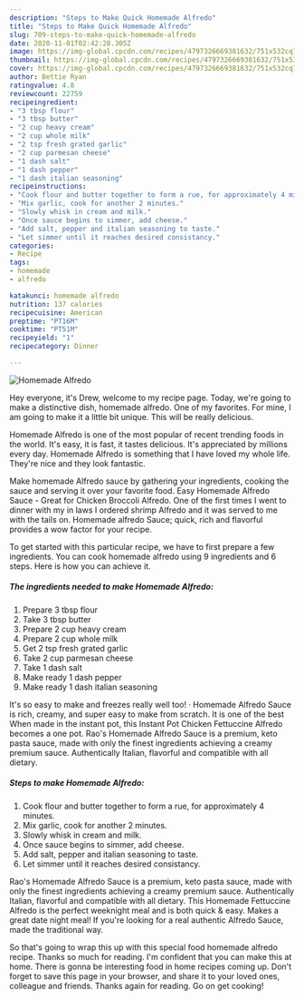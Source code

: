 ```yaml
---
description: "Steps to Make Quick Homemade Alfredo"
title: "Steps to Make Quick Homemade Alfredo"
slug: 709-steps-to-make-quick-homemade-alfredo
date: 2020-11-01T02:42:28.305Z
image: https://img-global.cpcdn.com/recipes/4797326669381632/751x532cq70/homemade-alfredo-recipe-main-photo.jpg
thumbnail: https://img-global.cpcdn.com/recipes/4797326669381632/751x532cq70/homemade-alfredo-recipe-main-photo.jpg
cover: https://img-global.cpcdn.com/recipes/4797326669381632/751x532cq70/homemade-alfredo-recipe-main-photo.jpg
author: Bettie Ryan
ratingvalue: 4.8
reviewcount: 22759
recipeingredient:
- "3 tbsp flour"
- "3 tbsp butter"
- "2 cup heavy cream"
- "2 cup whole milk"
- "2 tsp fresh grated garlic"
- "2 cup parmesan cheese"
- "1 dash salt"
- "1 dash pepper"
- "1 dash italian seasoning"
recipeinstructions:
- "Cook flour and butter together to form a rue, for approximately 4 minutes."
- "Mix garlic, cook for another 2 minutes."
- "Slowly whisk in cream and milk."
- "Once sauce begins to simmer, add cheese."
- "Add salt, pepper and italian seasoning to taste."
- "Let simmer until it reaches desired consistancy."
categories:
- Recipe
tags:
- homemade
- alfredo

katakunci: homemade alfredo 
nutrition: 137 calories
recipecuisine: American
preptime: "PT16M"
cooktime: "PT51M"
recipeyield: "1"
recipecategory: Dinner

---
```



![Homemade Alfredo](https://img-global.cpcdn.com/recipes/4797326669381632/751x532cq70/homemade-alfredo-recipe-main-photo.jpg)

Hey everyone, it's Drew, welcome to my recipe page. Today, we're going to make a distinctive dish, homemade alfredo. One of my favorites. For mine, I am going to make it a little bit unique. This will be really delicious.

Homemade Alfredo is one of the most popular of recent trending foods in the world. It's easy, it is fast, it tastes delicious. It's appreciated by millions every day. Homemade Alfredo is something that I have loved my whole life. They're nice and they look fantastic.

Make homemade Alfredo sauce by gathering your ingredients, cooking the sauce and serving it over your favorite food. Easy Homemade Alfredo Sauce - Great for Chicken Broccoli Alfredo. One of the first times I went to dinner with my in laws I ordered shrimp Alfredo and it was served to me with the tails on. Homemade alfredo Sauce; quick, rich and flavorful provides a wow factor for your recipe.


To get started with this particular recipe, we have to first prepare a few ingredients. You can cook homemade alfredo using 9 ingredients and 6 steps. Here is how you can achieve it.

<!--inarticleads1-->

##### The ingredients needed to make Homemade Alfredo:

1. Prepare 3 tbsp flour
1. Take 3 tbsp butter
1. Prepare 2 cup heavy cream
1. Prepare 2 cup whole milk
1. Get 2 tsp fresh grated garlic
1. Take 2 cup parmesan cheese
1. Take 1 dash salt
1. Make ready 1 dash pepper
1. Make ready 1 dash italian seasoning


It&#39;s so easy to make and freezes really well too! · Homemade Alfredo Sauce is rich, creamy, and super easy to make from scratch. It is one of the best When made in the instant pot, this Instant Pot Chicken Fettuccine Alfredo becomes a one pot. Rao&#39;s Homemade Alfredo Sauce is a premium, keto pasta sauce, made with only the finest ingredients achieving a creamy premium sauce. Authentically Italian, flavorful and compatible with all dietary. 

<!--inarticleads2-->

##### Steps to make Homemade Alfredo:

1. Cook flour and butter together to form a rue, for approximately 4 minutes.
1. Mix garlic, cook for another 2 minutes.
1. Slowly whisk in cream and milk.
1. Once sauce begins to simmer, add cheese.
1. Add salt, pepper and italian seasoning to taste.
1. Let simmer until it reaches desired consistancy.


Rao&#39;s Homemade Alfredo Sauce is a premium, keto pasta sauce, made with only the finest ingredients achieving a creamy premium sauce. Authentically Italian, flavorful and compatible with all dietary. This Homemade Fettuccine Alfredo is the perfect weeknight meal and is both quick &amp; easy. Makes a great date night meal! If you&#39;re looking for a real authentic Alfredo Sauce, made the traditional way. 

So that's going to wrap this up with this special food homemade alfredo recipe. Thanks so much for reading. I'm confident that you can make this at home. There is gonna be interesting food in home recipes coming up. Don't forget to save this page in your browser, and share it to your loved ones, colleague and friends. Thanks again for reading. Go on get cooking!
